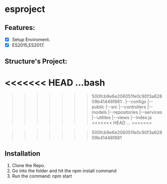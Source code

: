 # esproject

## Features:
- [x] Setup Enviroment.
- [x] ES2015,ES2017.

## Structure's Project:
<<<<<<< HEAD
...bash
=======
>>>>>>> 500fcb9e6e206051fe0c90f3a62809b41448f881
.
|--configs
|--public
|--src
   |--controllers
   |--models
   |--repositories
   |--services
   |--utilites
|--views
|--index.js
<<<<<<< HEAD
...
=======


>>>>>>> 500fcb9e6e206051fe0c90f3a62809b41448f881

## Installation
1. Clone the Repo.
2. Go into the folder and hit the npm install command
3. Run the command: npm start

